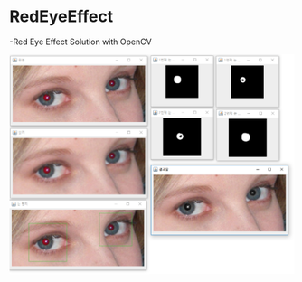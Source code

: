 # RedEyeEffect
-Red Eye Effect Solution with OpenCV

![Screenshot](https://github.com/dwansiy/RedEyeEffect/blob/master/img.png?raw=true)
